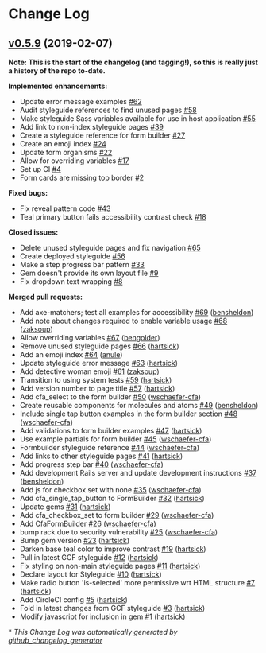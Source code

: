 # Change Log

## [v0.5.9](https://github.com/codeforamerica/cfa-styleguide-gem/tree/v0.5.9) (2019-02-07)

**Note: This is the start of the changelog (and tagging!), so this is really just a history of the repo to-date.** 

**Implemented enhancements:**

- Update error message examples [\#62](https://github.com/codeforamerica/cfa-styleguide-gem/issues/62)
- Audit styleguide references to find unused pages [\#58](https://github.com/codeforamerica/cfa-styleguide-gem/issues/58)
- Make styleguide Sass variables available for use in host application [\#55](https://github.com/codeforamerica/cfa-styleguide-gem/issues/55)
- Add link to non-index styleguide pages [\#39](https://github.com/codeforamerica/cfa-styleguide-gem/issues/39)
- Create a styleguide reference for form builder [\#27](https://github.com/codeforamerica/cfa-styleguide-gem/issues/27)
- Create an emoji index [\#24](https://github.com/codeforamerica/cfa-styleguide-gem/issues/24)
- Update form organisms  [\#22](https://github.com/codeforamerica/cfa-styleguide-gem/issues/22)
- Allow for overriding variables [\#17](https://github.com/codeforamerica/cfa-styleguide-gem/issues/17)
- Set up CI [\#4](https://github.com/codeforamerica/cfa-styleguide-gem/issues/4)
- Form cards are missing top border [\#2](https://github.com/codeforamerica/cfa-styleguide-gem/issues/2)

**Fixed bugs:**

- Fix reveal pattern code [\#43](https://github.com/codeforamerica/cfa-styleguide-gem/issues/43)
- Teal primary button fails accessibility contrast check [\#18](https://github.com/codeforamerica/cfa-styleguide-gem/issues/18)

**Closed issues:**

- Delete unused styleguide pages and fix navigation [\#65](https://github.com/codeforamerica/cfa-styleguide-gem/issues/65)
- Create deployed styleguide [\#56](https://github.com/codeforamerica/cfa-styleguide-gem/issues/56)
- Make a step progress bar pattern [\#33](https://github.com/codeforamerica/cfa-styleguide-gem/issues/33)
- Gem doesn't provide its own layout file [\#9](https://github.com/codeforamerica/cfa-styleguide-gem/issues/9)
- Fix dropdown text wrapping [\#8](https://github.com/codeforamerica/cfa-styleguide-gem/issues/8)

**Merged pull requests:**

- Add axe-matchers; test all examples for accessibility [\#69](https://github.com/codeforamerica/cfa-styleguide-gem/pull/69) ([bensheldon](https://github.com/bensheldon))
- Add note about changes required to enable variable usage [\#68](https://github.com/codeforamerica/cfa-styleguide-gem/pull/68) ([zaksoup](https://github.com/zaksoup))
- Allow overriding variables [\#67](https://github.com/codeforamerica/cfa-styleguide-gem/pull/67) ([bengolder](https://github.com/bengolder))
- Remove unused styleguide pages [\#66](https://github.com/codeforamerica/cfa-styleguide-gem/pull/66) ([hartsick](https://github.com/hartsick))
- Add an emoji index [\#64](https://github.com/codeforamerica/cfa-styleguide-gem/pull/64) ([anule](https://github.com/anule))
- Update styleguide error message [\#63](https://github.com/codeforamerica/cfa-styleguide-gem/pull/63) ([hartsick](https://github.com/hartsick))
- Add detective woman emoji [\#61](https://github.com/codeforamerica/cfa-styleguide-gem/pull/61) ([zaksoup](https://github.com/zaksoup))
- Transition to using system tests [\#59](https://github.com/codeforamerica/cfa-styleguide-gem/pull/59) ([hartsick](https://github.com/hartsick))
- Add version number to page title [\#57](https://github.com/codeforamerica/cfa-styleguide-gem/pull/57) ([hartsick](https://github.com/hartsick))
- Add cfa\_select to the form builder [\#50](https://github.com/codeforamerica/cfa-styleguide-gem/pull/50) ([wschaefer-cfa](https://github.com/wschaefer-cfa))
- Create reusable components for molecules and atoms [\#49](https://github.com/codeforamerica/cfa-styleguide-gem/pull/49) ([bensheldon](https://github.com/bensheldon))
- Include single tap button examples in the form builder section [\#48](https://github.com/codeforamerica/cfa-styleguide-gem/pull/48) ([wschaefer-cfa](https://github.com/wschaefer-cfa))
- Add validations to form builder examples [\#47](https://github.com/codeforamerica/cfa-styleguide-gem/pull/47) ([hartsick](https://github.com/hartsick))
- Use example partials for form builder [\#45](https://github.com/codeforamerica/cfa-styleguide-gem/pull/45) ([wschaefer-cfa](https://github.com/wschaefer-cfa))
- Formbuilder styleguide reference [\#44](https://github.com/codeforamerica/cfa-styleguide-gem/pull/44) ([wschaefer-cfa](https://github.com/wschaefer-cfa))
- Add links to other styleguide pages [\#41](https://github.com/codeforamerica/cfa-styleguide-gem/pull/41) ([hartsick](https://github.com/hartsick))
- Add progress step bar [\#40](https://github.com/codeforamerica/cfa-styleguide-gem/pull/40) ([wschaefer-cfa](https://github.com/wschaefer-cfa))
- Add development Rails server and update development instructions [\#37](https://github.com/codeforamerica/cfa-styleguide-gem/pull/37) ([bensheldon](https://github.com/bensheldon))
- Add js for checkbox set with none [\#35](https://github.com/codeforamerica/cfa-styleguide-gem/pull/35) ([wschaefer-cfa](https://github.com/wschaefer-cfa))
- Add cfa\_single\_tap\_button to FormBuilder [\#32](https://github.com/codeforamerica/cfa-styleguide-gem/pull/32) ([hartsick](https://github.com/hartsick))
- Update gems [\#31](https://github.com/codeforamerica/cfa-styleguide-gem/pull/31) ([hartsick](https://github.com/hartsick))
- Add cfa\_checkbox\_set to form builder [\#29](https://github.com/codeforamerica/cfa-styleguide-gem/pull/29) ([wschaefer-cfa](https://github.com/wschaefer-cfa))
- Add CfaFormBuilder [\#26](https://github.com/codeforamerica/cfa-styleguide-gem/pull/26) ([wschaefer-cfa](https://github.com/wschaefer-cfa))
- bump rack due to security vulnerability [\#25](https://github.com/codeforamerica/cfa-styleguide-gem/pull/25) ([wschaefer-cfa](https://github.com/wschaefer-cfa))
- Bump gem version [\#23](https://github.com/codeforamerica/cfa-styleguide-gem/pull/23) ([hartsick](https://github.com/hartsick))
- Darken base teal color to improve contrast [\#19](https://github.com/codeforamerica/cfa-styleguide-gem/pull/19) ([hartsick](https://github.com/hartsick))
- Pull in latest GCF styleguide [\#12](https://github.com/codeforamerica/cfa-styleguide-gem/pull/12) ([hartsick](https://github.com/hartsick))
- Fix styling on non-main styleguide pages [\#11](https://github.com/codeforamerica/cfa-styleguide-gem/pull/11) ([hartsick](https://github.com/hartsick))
- Declare layout for Styleguide [\#10](https://github.com/codeforamerica/cfa-styleguide-gem/pull/10) ([hartsick](https://github.com/hartsick))
- Make radio button 'is-selected' more permissive wrt HTML structure [\#7](https://github.com/codeforamerica/cfa-styleguide-gem/pull/7) ([hartsick](https://github.com/hartsick))
- Add CircleCI config [\#5](https://github.com/codeforamerica/cfa-styleguide-gem/pull/5) ([hartsick](https://github.com/hartsick))
- Fold in latest changes from GCF styleguide [\#3](https://github.com/codeforamerica/cfa-styleguide-gem/pull/3) ([hartsick](https://github.com/hartsick))
- Modify javascript for inclusion in gem [\#1](https://github.com/codeforamerica/cfa-styleguide-gem/pull/1) ([hartsick](https://github.com/hartsick))



\* *This Change Log was automatically generated by [github_changelog_generator](https://github.com/skywinder/Github-Changelog-Generator)*